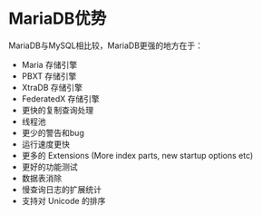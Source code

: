 # MariaDB优势

MariaDB与MySQL相比较，MariaDB更强的地方在于：
* Maria 存储引擎
* PBXT 存储引擎
* XtraDB 存储引擎
* FederatedX 存储引擎
* 更快的复制查询处理
* 线程池
* 更少的警告和bug
* 运行速度更快
* 更多的 Extensions (More index parts, new startup options etc)
* 更好的功能测试
* 数据表消除
* 慢查询日志的扩展统计
* 支持对 Unicode 的排序

